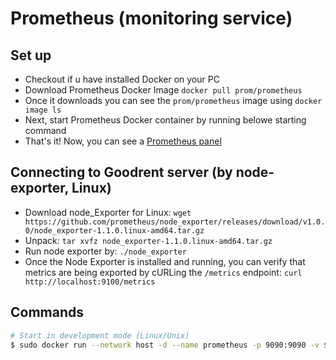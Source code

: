# Prometheus (monitoring service)

## Set up
- Checkout if u have installed Docker on your PC
- Download Prometheus Docker Image `docker pull prom/prometheus`
- Once it downloads you can see the `prom/prometheus` image using `docker image ls`
- Next, start Prometheus Docker container by running belowe starting command
- That's it! Now, you can see a [Prometheus panel](http://localhost:9090)

## Connecting to Goodrent server (by node-exporter, **Linux**)
- Download node_Exporter for Linux: `wget https://github.com/prometheus/node_exporter/releases/download/v1.0.0/node_exporter-1.1.0.linux-amd64.tar.gz`
- Unpack: `tar xvfz node_exporter-1.1.0.linux-amd64.tar.gz`
- Run node exporter by: `./node_exporter`
- Once the Node Exporter is installed and running, you can verify that metrics are being exported by cURLing the `/metrics` endpoint: `curl http://localhost:9100/metrics`


## Commands

```bash
# Start in development mode (Linux/Unix)
$ sudo docker run --network host -d --name prometheus -p 9090:9090 -v $PWD/prometheus.yml:/etc/prometheus/prometheus.yml prom/prometheus --config.file=/etc/prometheus/prometheus.yml
```